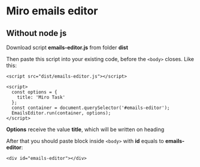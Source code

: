 # **Miro emails editor**

## **Without node js**

Download script **emails-editor.js** from folder **dist**

Then paste this script into your existing code, before the `<body>` closes. Like this:

    <script src="dist/emails-editor.js"></script>

    <script>
      const options = {
        title: 'Miro Task'
      };
      const container = document.querySelector('#emails-editor');
      EmailsEditor.run(container, options);
    </script>

**Options** receive the value **title**, which will be written on heading

After that you should paste block inside `<body>` with **id** equals to **emails-editor**:

    <div id="emails-editor"></div>


